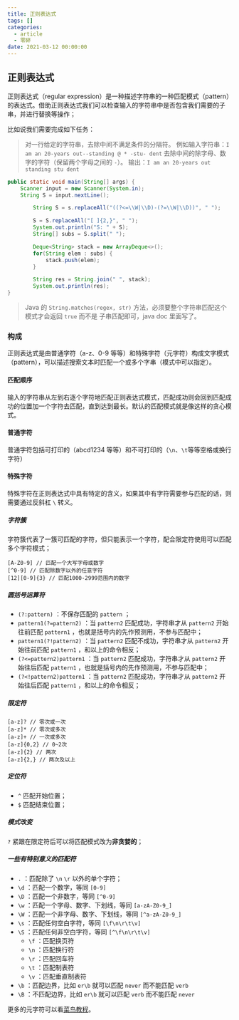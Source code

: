 ```yaml
---
title: 正则表达式
tags: []
categories:
  - article
  - 零碎
date: 2021-03-12 00:00:00
---
```


<style>
.center {
width: auto;
display: table;
margin - left: auto;
margin - right: auto;
}
// 图片居中
img {
position: relative;
left: 50%;
transform: translateX(-50%);
}
</style>

## 正则表达式

正则表达式（regular expression）是一种描述字符串的一种匹配模式（pattern）的表达式。借助正则表达式我们可以检查输入的字符串中是否包含我们需要的子串，并进行替换等操作；

比如说我们需要完成如下任务：

> 对一行给定的字符串，去除中间不满足条件的分隔符。
> 例如输入字符串：`I am an 20-years out--standing @ * -stu- dent`
> 去除中间的除字母、数字的字符（保留两个字母之间的 `-`）。
> 输出：`I am an 20-years out standing stu dent`

```JAVA
public static void main(String[] args) {
    Scanner input = new Scanner(System.in);
    String S = input.nextLine();

        String S = s.replaceAll("((?<=\\W|\\D)-(?=\\W|\\D))", " ");

        S = S.replaceAll("[ ]{2,}", " ");
        System.out.println("S: " + S);
        String[] subs = S.split(" ");

        Deque<String> stack = new ArrayDeque<>();
        for(String elem : subs) {
            stack.push(elem);
        }

        String res = String.join(" ", stack);
        System.out.println(res);
}
```

> Java 的 `String.matches(regex, str)` 方法，必须要整个字符串匹配这个模式才会返回 `true` 而不是 子串匹配即可，java doc 里面写了。

### 构成

正则表达式是由普通字符（a-z、0-9 等等）和特殊字符（元字符）构成文字模式（pattern），可以描述搜索文本时匹配一个或多个字串（模式中可以指定）。

#### 匹配顺序

输入的字符串从左到右逐个字符地匹配正则表达式模式，匹配成功则会回到匹配成功的位置加一个字符去匹配，直到达到最长。默认的匹配模式就是像这样的贪心模式。

#### 普通字符

普通字符包括可打印的（abcd1234 等等）和不可打印的（`\n`、`\t`等等空格或换行字符）

#### 特殊字符

特殊字符在正则表达式中具有特定的含义，如果其中有字符需要参与匹配的话，则需要通过反斜杠 `\` 转义。

##### 字符簇

字符簇代表了一簇可匹配的字符，但只能表示一个字符，配合限定符使用可以匹配多个字符模式；

```JS
[A-Z0-9] // 匹配一个大写字母或数字
[^0-9] // 匹配除数字以外的任意字符
[12][0-9]{3} // 匹配1000-2999范围内的数字
```

##### 圆括号运算符

- `(?:pattern)` ：不保存匹配的 `pattern` ；
- `pattern1(?=pattern2)` ：当 `pattern2` 匹配成功，字符串才从 `pattern2` 开始往前匹配 `pattern1` ，也就是括号内的先作预测用，不参与匹配中；
- `pattern1(?!pattern2)` ：当 `pattern2` 匹配不成功，字符串才从 `pattern2` 开始往前匹配 `pattern1` ，和以上的命令相反；
- `(?<=pattern2)pattern1` ：当 `pattern2` 匹配成功，字符串才从 `pattern2` 开始往后匹配 `pattern1` ，也就是括号内的先作预测用，不参与匹配中；
- `(?<!pattern2)pattern1` ：当 `pattern2` 匹配成功，字符串才从 `pattern2` 开始往后匹配 `pattern1` ，和以上的命令相反；

##### 限定符

```JS
[a-z]? // 零次或一次
[a-z]* // 零次或多次
[a-z]+ // 一次或多次
[a-z]{0,2} // 0~2次
[a-z]{2} // 两次
[a-z]{2,} // 两次及以上
```

##### 定位符

- `^` 匹配开始位置；
- `$` 匹配结束位置；

##### 模式改变

`?` 紧跟在限定符后可以将匹配模式改为**非贪婪的**；

##### 一些有特别意义的匹配符

- `.` ：匹配除了 `\n` `\r` 以外的单个字符；
- `\d` ：匹配一个数字，等同 `[0-9]`
- `\D` ：匹配一个非数字，等同 `[^0-9]`
- `\w` ：匹配一个字母、数字、下划线，等同 `[a-zA-Z0-9_]`
- `\W` ：匹配一个非字母、数字、下划线，等同 `[^a-zA-Z0-9_]`
- `\s` ：匹配任何空白字符，等同 `[\f\n\r\t\v]`
- `\S` ：匹配任何非空白字符，等同 `[^\f\n\r\t\v]`
  - `\f` ：匹配换页符
  - `\n` ：匹配换行符
  - `\r` ：匹配回车符
  - `\t` ：匹配制表符
  - `\v` ：匹配垂直制表符
- `\b` ：匹配边界，比如 `er\b` 就可以匹配 `never` 而不能匹配 `verb`
- `\B` ：不匹配边界，比如 `er\b` 就可以匹配 `verb` 而不能匹配 `never`

更多的元字符可以看[菜鸟教程](https://www.runoob.com/regexp/regexp-metachar.html)。
